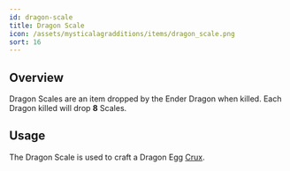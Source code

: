 ```yaml
---
id: dragon-scale
title: Dragon Scale
icon: /assets/mysticalagradditions/items/dragon_scale.png
sort: 16
---
```


## Overview

Dragon Scales are an item dropped by the Ender Dragon when killed. Each Dragon killed will drop **8** Scales.

## Usage

The Dragon Scale is used to craft a Dragon Egg [Crux](../blocks/cruxes.md).
